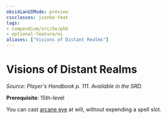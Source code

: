 ```yaml
---
obsidianUIMode: preview
cssclasses: json5e-feat
tags:
- compendium/src/5e/phb
- optional-feature/ei
aliases: ["Visions of Distant Realms"]
---
```

# Visions of Distant Realms
*Source: Player's Handbook p. 111. Available in the SRD.*  

**Prerequisite**: 15th-level

You can cast [arcane eye](/3-Mechanics/CLI/spells/arcane-eye.md) at will, without expending a spell slot.